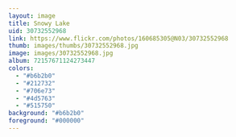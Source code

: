 ```yaml
---
layout: image
title: Snowy Lake
uid: 30732552968
link: https://www.flickr.com/photos/160685305@N03/30732552968
thumb: images/thumbs/30732552968.jpg
image: images/30732552968.jpg
album: 72157671124273447
colors: 
  - "#b6b2b0"
  - "#212732"
  - "#706e73"
  - "#4d5763"
  - "#515750"
background: "#b6b2b0"
foreground: "#000000"
---
```


